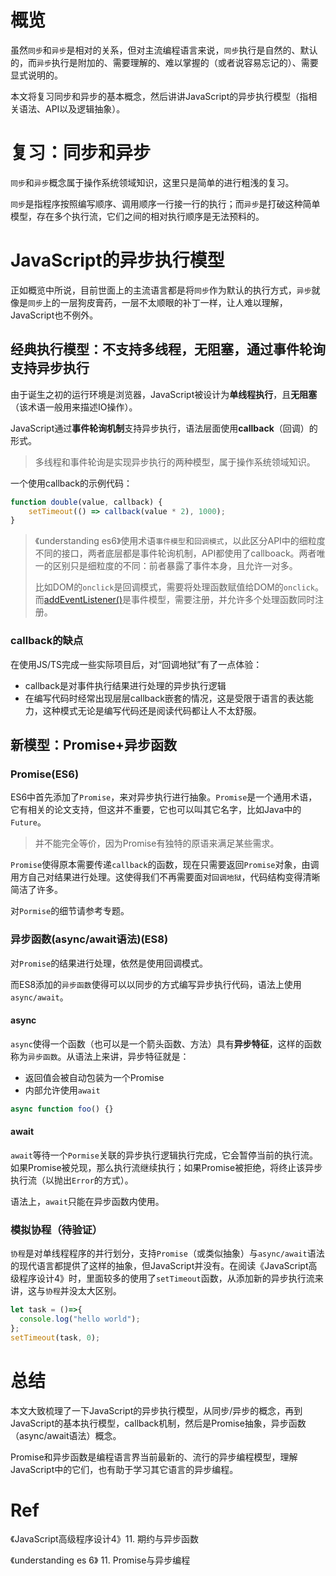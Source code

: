 # 概览

虽然`同步`和`异步`是相对的关系，但对主流编程语言来说，`同步`执行是自然的、默认的，而`异步`执行是附加的、需要理解的、难以掌握的（或者说容易忘记的）、需要显式说明的。

本文将复习同步和异步的基本概念，然后讲讲JavaScript的异步执行模型（指相关语法、API以及逻辑抽象）。

# 复习：同步和异步

`同步`和`异步`概念属于操作系统领域知识，这里只是简单的进行粗浅的复习。

`同步`是指程序按照编写顺序、调用顺序一行接一行的执行；而`异步`是打破这种简单模型，存在多个执行流，它们之间的相对执行顺序是无法预料的。

# JavaScript的异步执行模型

正如概览中所说，目前世面上的主流语言都是将`同步`作为默认的执行方式，`异步`就像是`同步`上的一层狗皮膏药，一层不太顺眼的补丁一样，让人难以理解，JavaScript也不例外。

## 经典执行模型：不支持多线程，无阻塞，通过事件轮询支持异步执行

由于诞生之初的运行环境是浏览器，JavaScript被设计为**单线程执行**，且**无阻塞**（该术语一般用来描述IO操作）。

JavaScript通过**事件轮询机制**支持异步执行，语法层面使用**callback**（回调）的形式。

> 多线程和事件轮询是实现异步执行的两种模型，属于操作系统领域知识。

一个使用callback的示例代码：

```javascript
function double(value, callback) {
	setTimeout(() => callback(value * 2), 1000);
}
```

> 《understanding es6》使用术语`事件模型`和`回调模式`，以此区分API中的细粒度不同的接口，两者底层都是事件轮询机制，API都使用了callboack。两者唯一的区别只是细粒度的不同：前者暴露了事件本身，且允许一对多。
>
> 比如DOM的`onclick`是回调模式，需要将处理函数赋值给DOM的`onclick`。而[addEventListener()](https://developer.mozilla.org/en-US/docs/Web/API/EventTarget/addEventListener)是事件模型，需要注册，并允许多个处理函数同时注册。

### callback的缺点

在使用JS/TS完成一些实际项目后，对“回调地狱”有了一点体验：

- callback是对事件执行结果进行处理的异步执行逻辑
- 在编写代码时经常出现层层callback嵌套的情况，这是受限于语言的表达能力，这种模式无论是编写代码还是阅读代码都让人不太舒服。

## 新模型：Promise+异步函数

### Promise(ES6)
ES6中首先添加了`Promise`，来对异步执行进行抽象。`Promise`是一个通用术语，它有相关的论文支持，但这并不重要，它也可以叫其它名字，比如Java中的`Future`。

> 并不能完全等价，因为Promise有独特的原语来满足某些需求。

`Promise`使得原本需要传递`callback`的函数，现在只需要返回`Promise`对象，由调用方自己对结果进行处理。这使得我们不再需要面对`回调地狱`，代码结构变得清晰简洁了许多。

对`Pormise`的细节请参考专题。


### 异步函数(async/await语法)(ES8)
对`Promise`的结果进行处理，依然是使用回调模式。

而ES8添加的`异步函数`使得可以以同步的方式编写异步执行代码，语法上使用`async/await`。

#### async

`async`使得一个函数（也可以是一个箭头函数、方法）具有**异步特征**，这样的函数称为`异步函数`。从语法上来讲，异步特征就是：

- 返回值会被自动包装为一个Promise
- 内部允许使用`await`

```javascript
async function foo() {}
```

#### await

`await`等待一个`Pormise`关联的异步执行逻辑执行完成，它会暂停当前的执行流。如果Promise被兑现，那么执行流继续执行；如果Promise被拒绝，将终止该异步执行流（以抛出`Error`的方式）。

语法上，`await`只能在异步函数内使用。

### 模拟协程（待验证）

`协程`是对单线程程序的并行划分，支持`Promise`（或类似抽象）与`async/await`语法的现代语言都提供了这样的抽象，但JavaScript并没有。在阅读《JavaScript高级程序设计4》时，里面较多的使用了`setTimeout`函数，从添加新的异步执行流来讲，这与`协程`并没太大区别。

```javascript
let task = ()=>{
  console.log("hello world");  
};
setTimeout(task, 0);
```

# 总结

本文大致梳理了一下JavaScript的异步执行模型，从同步/异步的概念，再到JavaScript的基本执行模型，callback机制，然后是Promise抽象，异步函数（async/await语法）概念。

Promise和异步函数是编程语言界当前最新的、流行的异步编程模型，理解JavaScript中的它们，也有助于学习其它语言的异步编程。

# Ref

《JavaScript高级程序设计4》11. 期约与异步函数

《understanding es 6》 11. Promise与异步编程
